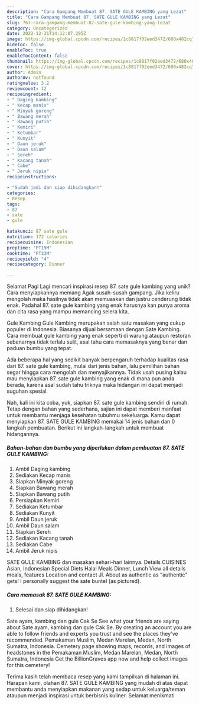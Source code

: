 ```yaml
---
description: "Cara Gampang Membuat 87. SATE GULE KAMBING yang Lezat"
title: "Cara Gampang Membuat 87. SATE GULE KAMBING yang Lezat"
slug: 767-cara-gampang-membuat-87-sate-gule-kambing-yang-lezat
category: Uncategorized
date: 2022-12-31T14:12:07.295Z
image: https://img-global.cpcdn.com/recipes/1c8817f02eed3472/680x482cq70/87-sate-gule-kambing-foto-resep-utama.jpg
hideToc: false
enableToc: true
enableTocContent: false
thumbnail: https://img-global.cpcdn.com/recipes/1c8817f02eed3472/680x482cq70/87-sate-gule-kambing-foto-resep-utama.jpg
cover: https://img-global.cpcdn.com/recipes/1c8817f02eed3472/680x482cq70/87-sate-gule-kambing-foto-resep-utama.jpg
author: Admin
authorAv: notfound
ratingvalue: 3.2
reviewcount: 12
recipeingredient:
- " Daging kambing"
- " Kecap manis"
- " Minyak goreng"
- " Bawang merah"
- " Bawang putih"
- " Kemiri"
- " Ketumbar"
- " Kunyit"
- " Daun jeruk"
- " Daun salam"
- " Sereh"
- " Kacang tanah"
- " Cabe"
- " Jeruk nipis"
recipeinstructions:

- "Sudah jadi dan siap dihidangkan!"
categories:
- Resep
tags:
- 87
- sate
- gule

katakunci: 87 sate gule 
nutrition: 172 calories
recipecuisine: Indonesian
preptime: "PT19M"
cooktime: "PT33M"
recipeyield: "4"
recipecategory: Dinner

---
```



Selamat Pagi Lagi mencari inspirasi resep 87. sate gule kambing yang unik? Cara menyiapkannya memang Agak susah-susah gampang. Jika keliru mengolah maka hasilnya tidak akan memuaskan dan justru cenderung tidak enak. Padahal 87. sate gule kambing yang enak harusnya kan punya aroma dan cita rasa yang mampu memancing selera kita.


Gule Kambing Gule Kambing merupakan salah satu masakan yang cukup populer di Indonesia. Biasanya dijual bersamaan dengan Sate Kambing. Cara membuat gule kambing yang enak seperti di warung ataupun restoran sebenarnya tidak terlalu sulit, asal tahu cara memasaknya yang benar dan paduan bumbu yang tepat.

Ada beberapa hal yang sedikit banyak berpengaruh terhadap kualitas rasa dari 87. sate gule kambing, mulai dari jenis bahan, lalu pemilihan bahan segar hingga cara mengolah dan menyajikannya. Tidak usah pusing kalau mau menyiapkan 87. sate gule kambing yang enak di mana pun anda berada, karena asal sudah tahu triknya maka hidangan ini dapat menjadi suguhan spesial.


Nah, kali ini kita coba, yuk, siapkan 87. sate gule kambing sendiri di rumah. Tetap dengan bahan yang sederhana, sajian ini dapat memberi manfaat untuk membantu menjaga kesehatan tubuhmu sekeluarga. Kamu dapat menyiapkan 87. SATE GULE KAMBING memakai 14 jenis bahan dan 0 langkah pembuatan. Berikut ini langkah-langkah untuk membuat hidangannya.

<!--inarticleads1-->

##### Bahan-bahan dan bumbu yang diperlukan dalam pembuatan 87. SATE GULE KAMBING:

1. Ambil  Daging kambing
1. Sediakan  Kecap manis
1. Siapkan  Minyak goreng
1. Siapkan  Bawang merah
1. Siapkan  Bawang putih
1. Persiapkan  Kemiri
1. Sediakan  Ketumbar
1. Sediakan  Kunyit
1. Ambil  Daun jeruk
1. Ambil  Daun salam
1. Siapkan  Sereh
1. Sediakan  Kacang tanah
1. Sediakan  Cabe
1. Ambil  Jeruk nipis


SATE GULE KAMBING dan masakan sehari-hari lainnya. Details CUISINES Asian, Indonesian Special Diets Halal Meals Dinner, Lunch View all details meals, features Location and contact Jl. About as authentic as &#34;authentic&#34; gets! I personally suggest the sate buntel (as pictured). 

<!--inarticleads2-->

##### Cara memasak 87. SATE GULE KAMBING:


1. Selesai dan siap dihidangkan!

Sate ayam, kambing dan gule Cak Se See what your friends are saying about Sate ayam, kambing dan gule Cak Se. By creating an account you are able to follow friends and experts you trust and see the places they&#39;ve recommended. Pemakaman Muslim, Medan Marelan, Medan, North Sumatra, Indonesia. Cemetery page showing maps, records, and images of headstones in the Pemakaman Muslim, Medan Marelan, Medan, North Sumatra, Indonesia Get the BillionGraves app now and help collect images for this cemetery! 

Terima kasih telah membaca resep yang kami tampilkan di halaman ini. Harapan kami, olahan 87. SATE GULE KAMBING yang mudah di atas dapat membantu anda menyiapkan makanan yang sedap untuk keluarga/teman ataupun menjadi inspirasi untuk berbisnis kuliner. Selamat menikmati
